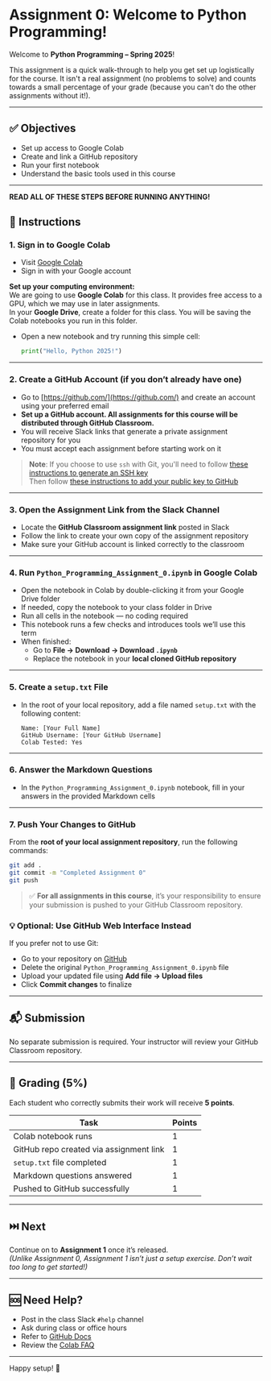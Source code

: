 # Assignment 0: Welcome to Python Programming!

Welcome to **Python Programming – Spring 2025**!  

This assignment is a quick walk-through to help you get set up logistically for the course.  It isn't a real assignment (no problems to solve) and counts towards a small percentage of your grade (because you can't do the other assignments without it!).

---

## ✅ Objectives

- Set up access to Google Colab  
- Create and link a GitHub repository  
- Run your first notebook  
- Understand the basic tools used in this course  

---

**READ ALL OF THESE STEPS BEFORE RUNNING ANYTHING!**

## 🧰 Instructions

### 1. Sign in to Google Colab
- Visit [Google Colab](https://colab.research.google.com/)
- Sign in with your Google account

**Set up your computing environment:**  
We are going to use **Google Colab** for this class. It provides free access to a GPU, which we may use in later assignments.  
In your **Google Drive**, create a folder for this class. You will be saving the Colab notebooks you run in this folder.

- Open a new notebook and try running this simple cell:

    ```python
    print("Hello, Python 2025!")
    ```

---

### 2. Create a GitHub Account (if you don’t already have one)
- Go to [https://github.com/](https://github.com/) and create an account using your preferred email  
- **Set up a GitHub account. All assignments for this course will be distributed through GitHub Classroom.**  
- You will receive Slack links that generate a private assignment repository for you  
- You must accept each assignment before starting work on it

> **Note**: If you choose to use `ssh` with Git, you'll need to follow [these instructions to generate an SSH key](https://docs.github.com/en/authentication/connecting-to-github-with-ssh/generating-a-new-ssh-key-and-adding-it-to-the-ssh-agent)  
> Then follow [these instructions to add your public key to GitHub](https://docs.github.com/en/authentication/connecting-to-github-with-ssh/adding-a-new-ssh-key-to-your-github-account)

---

### 3. Open the Assignment Link from the Slack Channel
- Locate the **GitHub Classroom assignment link** posted in Slack  
- Follow the link to create your own copy of the assignment repository  
- Make sure your GitHub account is linked correctly to the classroom

---

### 4. Run `Python_Programming_Assignment_0.ipynb` in Google Colab
- Open the notebook in Colab by double-clicking it from your Google Drive folder  
- If needed, copy the notebook to your class folder in Drive  
- Run all cells in the notebook — no coding required  
- This notebook runs a few checks and introduces tools we’ll use this term  
- When finished:
  - Go to **File → Download → Download `.ipynb`**
  - Replace the notebook in your **local cloned GitHub repository**

---

### 5. Create a `setup.txt` File
- In the root of your local repository, add a file named `setup.txt` with the following content:

    ```
    Name: [Your Full Name]
    GitHub Username: [Your GitHub Username]
    Colab Tested: Yes
    ```

---

### 6. Answer the Markdown Questions
- In the `Python_Programming_Assignment_0.ipynb` notebook, fill in your answers in the provided Markdown cells

---

### 7. Push Your Changes to GitHub
From the **root of your local assignment repository**, run the following commands:

```bash
git add .
git commit -m "Completed Assignment 0"
git push
```
> ✅ **For all assignments in this course**, it’s your responsibility to ensure your submission is pushed to your GitHub Classroom repository.

### 💡 Optional: Use GitHub Web Interface Instead
If you prefer not to use Git:

- Go to your repository on [GitHub](https://github.com/)
- Delete the original `Python_Programming_Assignment_0.ipynb` file  
- Upload your updated file using **Add file → Upload files**  
- Click **Commit changes** to finalize

---

## 📬 Submission

No separate submission is required. Your instructor will review your GitHub Classroom repository.

---

## 💯 Grading (5%)

Each student who correctly submits their work will receive **5 points**.

| Task                                   | Points |
|----------------------------------------|--------|
| Colab notebook runs                    | 1      |
| GitHub repo created via assignment link | 1      |
| `setup.txt` file completed             | 1      |
| Markdown questions answered            | 1      |
| Pushed to GitHub successfully          | 1      |

---

## ⏭️ Next

Continue on to **Assignment 1** once it’s released.  
*(Unlike Assignment 0, Assignment 1 isn’t just a setup exercise. Don’t wait too long to get started!)*

---

## 🆘 Need Help?

- Post in the class Slack `#help` channel  
- Ask during class or office hours  
- Refer to [GitHub Docs](https://docs.github.com/en)  
- Review the [Colab FAQ](https://research.google.com/colaboratory/faq.html)  

---

Happy setup! 🎉

